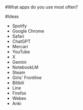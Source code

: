 #What apps do you use most often?

#Ideas
- Spotify
- Google Chrome
- Safari
- ChatGPT
- Mercari
- YouTube
- X
- Gemini
- NotebookLM
- Steam
- Girls' Frontline
- Bilibili
- Line
- Firefox
- Webex
- Anki
